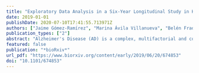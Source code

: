 ```yaml
---
title: "Exploratory Data Analysis in a Six-Year Longitudinal Study in Healthy Brain Aging"
date: 2019-01-01
publishDate: 2020-07-10T17:41:55.713971Z
authors: ["Jaime Gómez-Ramı́rez", "Marina Ávila Villanueva", "Belén Frades Payo", "Teodoro del Ser Quijano", "Meritxell Valent\ ́Soler", "Mar\' ́Ascensión Zea Sevilla", "Miguel Ángel Fernández-Blázquez"]
publication_types: ["2"]
abstract: "Alzheimer's Disease (AD) is a complex, multifactorial and comorbid condition. The asymptomatic behavior in early stages of the disease is a paramount obstacle to formulate a preclinical and predictive model of AD. Not surprisingly, the AD drug approval rate is one of the lowest in the industry, an exiguous 0.4%. The identification of risk factors, preferably obtained by the subject herself, is sorely needed given that the incidence of Alzheimertextquoterights disease grows exponentially with age [Ferri et al., 2005], [Ganguli and Rodriguez, 2011].During the last 7 years, researchers at Proyecto Vallecas have collected information about the projecttextquoterights volunteers, aged 70 or more. The Proyecto Vallecas dataset includes information about a wide range of factors including magnetic resonance imaging, genetic, demographic, socioeconomic, cognitive performance, subjective memory complaints, neuropsychiatric disorders, cardiovascular, sleep, diet, physical exercise and self assessed quality of life. The subjects in each visit were diagnosed as healthy, mild cognitive impairment (MCI) or dementia.In this study we perform Exploratory Data Analysis to summarize the main characteristics of this unique longitudinal dataset. The objective is to characterize the evolution of the collected features over time and most importantly, how their dynamics are related to cognitive decline. We show that the longitudinal dataset of Proyecto Vallecas, if conveniently exploited, holds promise to identifying either factors promoting healthy aging and risk factors related to cognitive decline."
featured: false
publication: "*bioRxiv*"
url_pdf: "https://www.biorxiv.org/content/early/2019/06/20/674853"
doi: "10.1101/674853"
---
```


